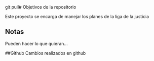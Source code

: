 git pull# Objetivos de la repositorio

Este proyecto se encarga de manejar los planes de la liga de la justicia


## Notas
Pueden hacer lo que quieran...

##Github
Cambios realizados en github
